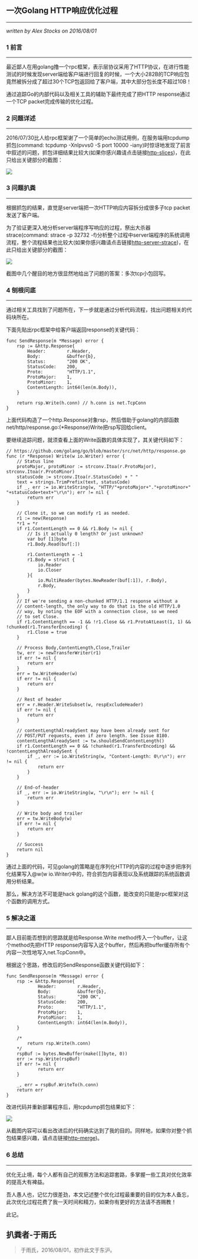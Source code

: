 ## 一次Golang HTTP响应优化过程 ##
---
*written by Alex Stocks on 2016/08/01*

### 1 前言 ###
---

最近鄙人在用golang撸一个rpc框架，表示层协议采用了HTTP协议，在进行性能测试的时候发现server端给客户端进行回复的时候，一个大小282B的TCP响应包竟然被拆分成了超过30个TCP包返回给了客户端，其中大部分包长度不超过10B！   

通过追踪Go的内部代码以及相关工具的辅助下最终完成了把HTTP response通过一个TCP packet完成传输的优化过程。

### 2 问题详述 ###
---

2016/07/30比人给rpc框架谢了一个简单的echo测试用例，在服务端用tcpdump抓包(command: tcpdump -Xnlpvvs0 -S port 10000 -iany)时惊讶地发现了前言中叙述的问题，抓包详细结果比较大(如果你感兴趣请点击链接[http-slices](../doc/http-slices.pdf))，在此只给出关键部分的截图：

![](../pic/http-slices.png)

### 3 问题扒粪  ###
---

根据抓包的结果，直觉是server端把一次HTTP响应内容拆分成很多子tcp packet发送了客户端。

为了验证更深入地分析server端程序写响应的过程，祭出大杀器strace(command: strace -p 32732 -f)分析整个过程中server端程序的系统调用流程，整个流程结果也比较大(如果你感兴趣请点击链接[http-server-strace](../doc/http-server-strace.pdf))，在此只给出关键部分的截图：

![](../pic/http-server-strace.png)

截图中几个醒目的地方很显然地给出了问题的答案：多次tcp小包回写。

### 4 刨根问底  ###
---

通过相关工具找到了问题所在，下一步就是通过分析代码流程，找出问题相关的代码块所在。

下面先贴出rpc框架中给客户端返回response的关键代码：

	
	func SendResponse(m *Message) error {
		rsp := &http.Response{
			Header:        r.Header,
			Body:          &buffer{b},
			Status:        "200 OK",
			StatusCode:    200,
			Proto:         "HTTP/1.1",
			ProtoMajor:    1,
			ProtoMinor:    1,
			ContentLength: int64(len(m.Body)),
		}
	
		return rsp.Write(h.conn) // h.conn is net.TcpConn
	}

上面代码构造了一个http.Response对象rsp，然后借助于golang的内部函数net/http/response.go:(*Response)Write把rsp写回给client。

要继续追踪问题，就须查看上面的Write函数的具体实现了，其关键代码如下：

	// https://github.com/golang/go/blob/master/src/net/http/response.go
	func (r *Response) Write(w io.Writer) error {
		// Status line
		protoMajor, protoMinor := strconv.Itoa(r.ProtoMajor), strconv.Itoa(r.ProtoMinor)
		statusCode := strconv.Itoa(r.StatusCode) + " "
		text = strings.TrimPrefix(text, statusCode)
		if _, err := io.WriteString(w, "HTTP/"+protoMajor+"."+protoMinor+" "+statusCode+text+"\r\n"); err != nil {
			return err
		}
	
		// Clone it, so we can modify r1 as needed.
		r1 := new(Response)
		*r1 = *r
		if r1.ContentLength == 0 && r1.Body != nil {
			// Is it actually 0 length? Or just unknown?
			var buf [1]byte
			r1.Body.Read(buf[:])
		
	        r1.ContentLength = -1
	        r1.Body = struct {
	            io.Reader
	            io.Closer
	        }{
	            io.MultiReader(bytes.NewReader(buf[:1]), r.Body),
	            r.Body,
	        }
		}
		// If we're sending a non-chunked HTTP/1.1 response without a
		// content-length, the only way to do that is the old HTTP/1.0
		// way, by noting the EOF with a connection close, so we need
		// to set Close.
		if r1.ContentLength == -1 && !r1.Close && r1.ProtoAtLeast(1, 1) && !chunked(r1.TransferEncoding) {
			r1.Close = true
		}
	
		// Process Body,ContentLength,Close,Trailer
		tw, err := newTransferWriter(r1)
		if err != nil {
			return err
		}
		err = tw.WriteHeader(w)
		if err != nil {
			return err
		}
	
		// Rest of header
		err = r.Header.WriteSubset(w, respExcludeHeader)
		if err != nil {
			return err
		}
	
		// contentLengthAlreadySent may have been already sent for
		// POST/PUT requests, even if zero length. See Issue 8180.
		contentLengthAlreadySent := tw.shouldSendContentLength()
		if r1.ContentLength == 0 && !chunked(r1.TransferEncoding) && !contentLengthAlreadySent {
			if _, err := io.WriteString(w, "Content-Length: 0\r\n"); err != nil {
				return err
			}
		}
	
		// End-of-header
		if _, err := io.WriteString(w, "\r\n"); err != nil {
			return err
		}
	
		// Write body and trailer
		err = tw.WriteBody(w)
		if err != nil {
			return err
		}
	
		// Success
		return nil
	}

通过上面的代码，可见golang的策略是在序列化HTTP的内容的过程中逐步把序列化结果写入@w(w io.Writer)中的，符合抓包内容表现以及系统跟踪的系统函数调用分析结果。

那么，解决方法不可能是hack golang的这个函数，能改变的只能是rpc框架对这个函数的调用方式。

### 5 解决之道  ###
---

鄙人目前能否想到的思路就是给Response.Write method传入一个buffer，让这个method先把HTTP response内容写入这个buffer，然后再把buffer缓存所有个内容一次性地写入net.TcpConn中。

根据这个思路，修改后的SendResponse函数关键代码如下：

	func SendResponse(m *Message) error {
        rsp := &http.Response{
                Header:        r.Header,
                Body:          &buffer{b},
                Status:        "200 OK",
                StatusCode:    200,
                Proto:         "HTTP/1.1",
                ProtoMajor:    1,
                ProtoMinor:    1,
                ContentLength: int64(len(m.Body)),
        }

		/*
        	return rsp.Write(h.conn)
		*/
        rspBuf := bytes.NewBuffer(make([]byte, 0))
        err := rsp.Write(rspBuf)
        if err != nil {
                return err
        }

        _, err = rspBuf.WriteTo(h.conn)
        return err
	}

改进代码并重新部署程序后，用tcpdump抓包结果如下：

![](../pic/http-merge.png)

从截图内容可以看出改进后的代码确实达到了我的目的。同样地，如果你对整个抓包结果感兴趣，请点击链接[http-merge](../doc/http-merge.pdf))。

### 6 总结 ###
---

优化无止境，每个人都有自己的观察方法和追踪套路，多掌握一些工具对优化效率的提高大有裨益。

吾人愚人也，记忆力很差劲，本文记述整个优化过程最重要的目的仅为本人备忘，此次优化过程花费了我一天时间和精力，如果你有更好的方法请不吝赐教！

此记。

## 扒粪者-于雨氏 ##
> 于雨氏，2016/08/01，初作此文于东沪。